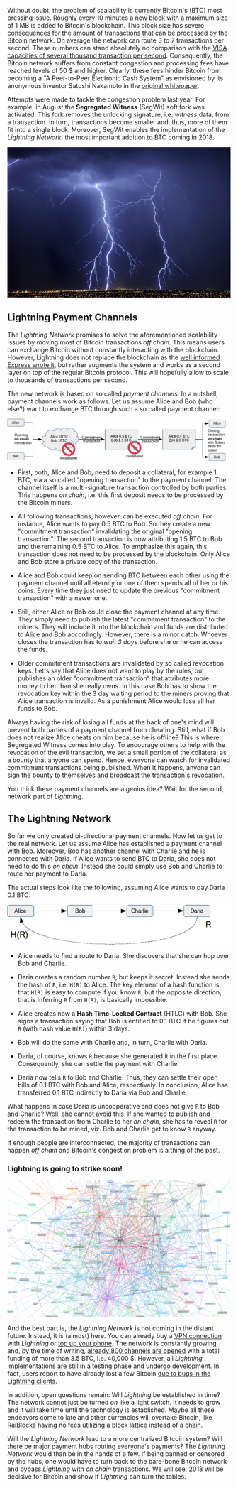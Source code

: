 Without doubt, the problem of scalability is currently Bitcoin's (BTC) most pressing issue. Roughly every 10 minutes a new block with a maximum size of 1 MB is added to Bitcoin's blockchain. This block size has severe consequences for the amount of transactions that can be processed by the Bitcoin network. On average the network can route 3 to 7 transactions per second. These numbers can stand absolutely no comparison with the [VISA capacities of several thousand transaction per second](https://en.bitcoin.it/wiki/Scalability). Consequently, the Bitcoin network suffers from constant congestion and processing fees have reached levels of 50 $ and higher. Clearly, these fees hinder Bitcoin from becoming a "A Peer-to-Peer Electronic Cash System" as envisioned by its anonymous inventor Satoshi Nakamoto in the [original whitepaper](https://bitcoin.org/bitcoin.pdf).

Attempts were made to tackle the congestion problem last year. For example, in August the **Segregated Witness** (SegWit) soft fork was activated. This fork removes the unlocking signature, i.e. *witness* data, from a transaction. In turn, transactions become smaller and, thus, more of them fit into a single block. Moreover, SegWit enables the implementation of the *Lightning Network*, the most important addition to BTC coming in 2018.

![thunder](https://raw.githubusercontent.com/SmokinCaterpillar/blog/master/bitcoin2018/lightning.jpg)

## Lightning Payment Channels

The *Lightning Network* promises to solve the aforementioned scalability issues by moving most of Bitcoin transactions *off chain*. This means users can exchange Bitcoin without constantly interacting with the blockchain. However, Lightning does not replace the blockchain as the [well informed Express wrote it](https://www.express.co.uk/finance/city/909689/Bitcoin-price-news-blockchain-ripple-ethereum-lightning-network-binance-cryptocurrency), but rather augments the system and works as a second layer on top of the regular Bitcoin protocol. This will hopefully allow to scale to thousands of transactions per second.

The new network is based on so called *payment channels*. In a nutshell, payment channels work as follows. Let us assume Alice and Bob (who else?) want to exchange BTC through such a so called payment channel:

![channel](https://raw.githubusercontent.com/SmokinCaterpillar/blog/master/2017_01_22_lightning/channel.jpg)

* First, both, Alice and Bob, need to deposit a collateral, for example 1 BTC, via a so called "opening transaction" to the payment channel. The channel itself is a multi-signature transaction controlled by both parties. This happens *on chain*, i.e. this first deposit needs to be processed by the Bitcoin miners.

* All following transactions, however, can be executed *off chain*. For instance, Alice wants to pay 0.5 BTC to Bob. So they create a new "commitment transaction" invalidating the original "opening transaction". The second transaction is now attributing 1.5 BTC to Bob and the remaining 0.5 BTC to Alice. To emphasize this again, this transaction does not need to be processed by the blockchain. Only Alice and Bob store a private copy of the transaction.

* Alice and Bob could keep on sending BTC between each other using the payment channel until all eternity or one of them spends all of her or his coins. Every time they just need to update the previous "commitment transaction" with a newer one.

* Still, either Alice or Bob could close the payment channel at any time. They simply need to publish the latest "commitment transaction" to the miners. They will include it into the blockchain and funds are distributed to Alice and Bob accordingly. However, there is a minor catch. Whoever closes the transaction has to *wait 3 days* before she or he can access the funds.

* Older commitment transactions are invalidated by so called revocation keys. Let's say that Alice does not want to play by the rules, but publishes an older "commitment transaction" that attributes more money to her than she really owns. In this case Bob has to show the revocation key within the 3 day waiting period to the miners proving that Alice transaction is invalid. As a punishment Alice would lose all her funds to Bob.

Always having the risk of losing all funds at the back of one's mind will prevent both parties of a payment channel from cheating. Still, what if Bob does not realize Alice cheats on him because he is offline? This is where Segregated Witness comes into play. To encourage others to help with the revocation of the evil transaction, we set a small portion of the collateral as a bounty that anyone can spend. Hence, everyone can watch for invalidated commitment transactions being published. When it happens, anyone can sign the bounty to themselves and broadcast the transaction's revocation.

You think these payment channels are a genius idea? Wait for the second, network part of *Lightning*.

## The Lightning Network

So far we only created bi-directional payment channels. Now let us get to the real network. Let us assume Alice has established a payment channel with Bob. Moreover, Bob has another channel with Charlie and he is connected with Daria. If Alice wants to send BTC to Daria, she does not need to do this *on chain*. Instead she could simply use Bob and Charlie to route her payment to Daria.

The actual steps look like the following, assuming Alice wants to pay Daria 0.1 BTC:

![network](https://raw.githubusercontent.com/SmokinCaterpillar/blog/master/2017_01_22_lightning/network.jpg)

* Alice needs to find a route to Daria. She discovers that she can hop over Bob and Charlie.

* Daria creates a random number `R`, but keeps it secret. Instead she sends the hash of `R`, i.e. `H(R)` to Alice. The key element of a hash function is that `H(R)` is easy to compute if you know `R`, but the opposite direction, that is inferring `R` from `H(R)`, is basically impossible.

* Alice creates now a **Hash Time-Locked Contract** (HTLC) with Bob. She signs a transaction saying that Bob is entitled to 0.1 BTC if he figures out `R` (with hash value `H(R)`) within 3 days.

* Bob will do the same with Charlie and, in turn, Charlie with Daria.

* Daria, of course, knows `R` because she generated it in the first place. Consequently, she can settle the payment with Charlie.

* Daria now tells `R` to Bob and Charlie. Thus, they can settle their open bills of 0.1 BTC with Bob and Alice, respectively. In conclusion, Alice has transferred 0.1 BTC indirectly to Daria via Bob and Charlie.

What happens in case Daria is uncooperative and does not give `R` to Bob and Charlie? Well, she cannot avoid this. If she wanted to publish and redeem the transaction from Charlie to her *on chain*, she has to reveal `R` for the transaction to be mined, viz. Bob and Charlie get to know `R` anyway.

If enough people are interconnected, the majority of transactions can happen *off chain* and Bitcoin's congestion problem is a thing of the past.

### Lightning is going to strike soon!

![lightning](https://raw.githubusercontent.com/SmokinCaterpillar/blog/master/2017_01_22_lightning/lightning.png)

And the best part is, the *Lightning Network* is not coming in the distant future. Instead, it is (almost) here. You can already buy a [VPN connection](https://news.bitcoin.com/vpn-provider-now-accepts-lightning-network-payments/) with *Lightning* or [top up your phone](https://www.coindesk.com/payment-provider-bitrefill-runs-successful-lightning-transaction-test/). The network is constantly growing and, by the time of writing, [already 800 channels are opened](https://lnmainnet.gaben.win/) with a total funding of more than 3.5 BTC, i.e. 40,000 $. However, all *Lightning* implementations are still in a testing phase and undergo development. In fact, users report to have already lost a few Bitcoin [due to bugs in the Lightning clients](https://www.ethnews.com/lightning-network-users-report-losing-bitcoin-due-to-bugs).

<!-- Moreover, you can even try Lightning yourself in action, on a testnet though, at [HTLC.me](https://htlc.me/). -->



In addition, open questions remain: Will *Lightning* be established in time? The network cannot just be turned *on* like a light switch. It needs to grow and it will take time until the technology is established. Maybe all these endeavors come to late and other currencies will overtake Bitcoin, like [RaiBlocks](https://raiblocks.net/) having no fees utilizing a block lattice instead of a chain.

 Will the *Lightning Network* lead to a more centralized Bitcoin system? Will there be major payment hubs routing everyone's payments? The *Lightning Network* would than be in the hands of a few. If being banned or censored by the hubs, one would have to turn back to the bare-bone Bitcoin network and bypass *Lightning* with *on chain* transactions. We will see, 2018 will be decisive for Bitcoin and show if *Lightning* can turn the tables.


